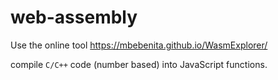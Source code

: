 # web-assembly

Use the online tool https://mbebenita.github.io/WasmExplorer/

compile `C/C++` code (number based) into JavaScript functions.